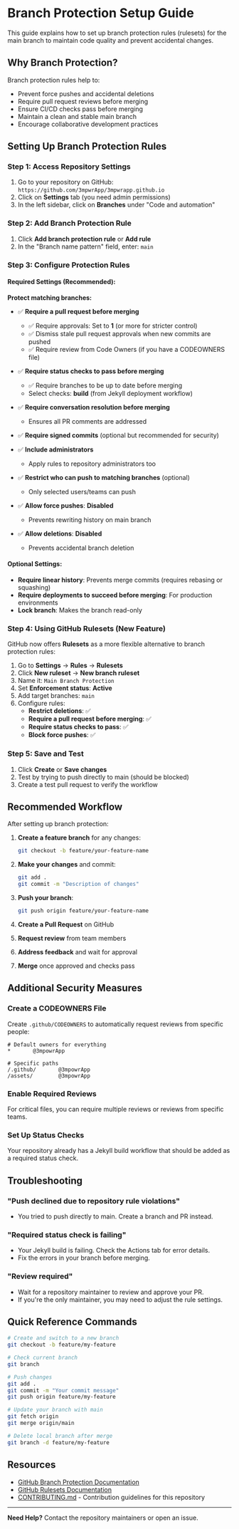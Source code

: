 # Branch Protection Setup Guide

This guide explains how to set up branch protection rules (rulesets) for the main branch to maintain code quality and prevent accidental changes.

## Why Branch Protection?

Branch protection rules help to:
- Prevent force pushes and accidental deletions
- Require pull request reviews before merging
- Ensure CI/CD checks pass before merging
- Maintain a clean and stable main branch
- Encourage collaborative development practices

## Setting Up Branch Protection Rules

### Step 1: Access Repository Settings

1. Go to your repository on GitHub: `https://github.com/3mpwrApp/3mpwrapp.github.io`
2. Click on **Settings** tab (you need admin permissions)
3. In the left sidebar, click on **Branches** under "Code and automation"

### Step 2: Add Branch Protection Rule

1. Click **Add branch protection rule** or **Add rule**
2. In the "Branch name pattern" field, enter: `main`

### Step 3: Configure Protection Rules

#### Required Settings (Recommended):

**Protect matching branches:**
- ✅ **Require a pull request before merging**
  - ✅ Require approvals: Set to **1** (or more for stricter control)
  - ✅ Dismiss stale pull request approvals when new commits are pushed
  - ✅ Require review from Code Owners (if you have a CODEOWNERS file)

- ✅ **Require status checks to pass before merging**
  - ✅ Require branches to be up to date before merging
  - Select checks: **build** (from Jekyll deployment workflow)

- ✅ **Require conversation resolution before merging**
  - Ensures all PR comments are addressed

- ✅ **Require signed commits** (optional but recommended for security)

- ✅ **Include administrators**
  - Apply rules to repository administrators too

- ✅ **Restrict who can push to matching branches** (optional)
  - Only selected users/teams can push

- ✅ **Allow force pushes**: **Disabled**
  - Prevents rewriting history on main branch

- ✅ **Allow deletions**: **Disabled**
  - Prevents accidental branch deletion

#### Optional Settings:

- **Require linear history**: Prevents merge commits (requires rebasing or squashing)
- **Require deployments to succeed before merging**: For production environments
- **Lock branch**: Makes the branch read-only

### Step 4: Using GitHub Rulesets (New Feature)

GitHub now offers **Rulesets** as a more flexible alternative to branch protection rules:

1. Go to **Settings** → **Rules** → **Rulesets**
2. Click **New ruleset** → **New branch ruleset**
3. Name it: `Main Branch Protection`
4. Set **Enforcement status**: **Active**
5. Add target branches: `main`
6. Configure rules:
   - **Restrict deletions**: ✅
   - **Require a pull request before merging**: ✅
   - **Require status checks to pass**: ✅
   - **Block force pushes**: ✅

### Step 5: Save and Test

1. Click **Create** or **Save changes**
2. Test by trying to push directly to main (should be blocked)
3. Create a test pull request to verify the workflow

## Recommended Workflow

After setting up branch protection:

1. **Create a feature branch** for any changes:
   ```bash
   git checkout -b feature/your-feature-name
   ```

2. **Make your changes** and commit:
   ```bash
   git add .
   git commit -m "Description of changes"
   ```

3. **Push your branch**:
   ```bash
   git push origin feature/your-feature-name
   ```

4. **Create a Pull Request** on GitHub

5. **Request review** from team members

6. **Address feedback** and wait for approval

7. **Merge** once approved and checks pass

## Additional Security Measures

### Create a CODEOWNERS File

Create `.github/CODEOWNERS` to automatically request reviews from specific people:

```
# Default owners for everything
*       @3mpowrApp

# Specific paths
/.github/       @3mpowrApp
/assets/        @3mpowrApp
```

### Enable Required Reviews

For critical files, you can require multiple reviews or reviews from specific teams.

### Set Up Status Checks

Your repository already has a Jekyll build workflow that should be added as a required status check.

## Troubleshooting

### "Push declined due to repository rule violations"
- You tried to push directly to main. Create a branch and PR instead.

### "Required status check is failing"
- Your Jekyll build is failing. Check the Actions tab for error details.
- Fix the errors in your branch before merging.

### "Review required"
- Wait for a repository maintainer to review and approve your PR.
- If you're the only maintainer, you may need to adjust the rule settings.

## Quick Reference Commands

```bash
# Create and switch to a new branch
git checkout -b feature/my-feature

# Check current branch
git branch

# Push changes
git add .
git commit -m "Your commit message"
git push origin feature/my-feature

# Update your branch with main
git fetch origin
git merge origin/main

# Delete local branch after merge
git branch -d feature/my-feature
```

## Resources

- [GitHub Branch Protection Documentation](https://docs.github.com/en/repositories/configuring-branches-and-merges-in-your-repository/managing-protected-branches/about-protected-branches)
- [GitHub Rulesets Documentation](https://docs.github.com/en/repositories/configuring-branches-and-merges-in-your-repository/managing-rulesets/about-rulesets)
- [CONTRIBUTING.md](../CONTRIBUTING.md) - Contribution guidelines for this repository

---

**Need Help?** Contact the repository maintainers or open an issue.
